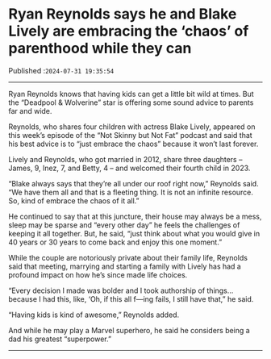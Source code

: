 # Ryan Reynolds says he and Blake Lively are embracing the ‘chaos’ of parenthood while they can

Published :`2024-07-31 19:35:54`

---

Ryan Reynolds knows that having kids can get a little bit wild at times. But the “Deadpool & Wolverine” star is offering some sound advice to parents far and wide.

Reynolds, who shares four children with actress Blake Lively, appeared on this week’s episode of the “Not Skinny but Not Fat” podcast and said that his best advice is to “just embrace the chaos” because it won’t last forever.

Lively and Reynolds, who got married in 2012, share three daughters – James, 9, Inez, 7, and Betty, 4 – and welcomed their fourth child in 2023.

“Blake always says that they’re all under our roof right now,” Reynolds said. “We have them all and that is a fleeting thing. It is not an infinite resource. So, kind of embrace the chaos of it all.”

He continued to say that at this juncture, their house may always be a mess, sleep may be sparse and “every other day” he feels the challenges of keeping it all together. But, he said, “just think about what you would give in 40 years or 30 years to come back and enjoy this one moment.”

While the couple are notoriously private about their family life, Reynolds said that meeting, marrying and starting a family with Lively has had a profound impact on how he’s since made life choices.

“Every decision I made was bolder and I took authorship of things… because I had this, like, ‘Oh, if this all f—ing fails, I still have that,” he said.

“Having kids is kind of awesome,” Reynolds added.

And while he may play a Marvel superhero, he said he considers being a dad his greatest “superpower.”

---

